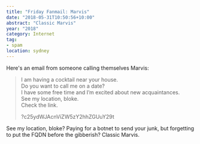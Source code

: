 ```yaml
---
title: "Friday Fanmail: Marvis"
date: "2018-05-31T10:50:56+10:00"
abstract: "Classic Marvis"
year: "2018"
category: Internet
tag:
- spam
location: sydney
---
```

Here's an email from someone calling themselves Marvis:

> I am having a cocktail near your house.  
> Do you want to call me on a date?  
> I have some free time and I’m excited about new acquaintances.  
> See my location, bloke.  
> Check the link.  
> 
> ?c25ydWJAcnViZW5zY2hhZGUuY29t

See my location, bloke? Paying for a botnet to send your junk, but forgetting to put the FQDN before the gibberish? Classic Marvis.

